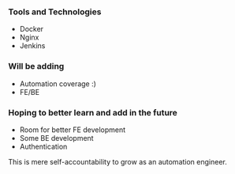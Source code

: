 ### Tools and Technologies ###
* Docker
* Nginx
* Jenkins

### Will be adding ###
* Automation coverage :)
* FE/BE

### Hoping to better learn and add in the future ###
* Room for better FE development
* Some BE development
* Authentication 

This is mere self-accountability to grow as an automation engineer. 
